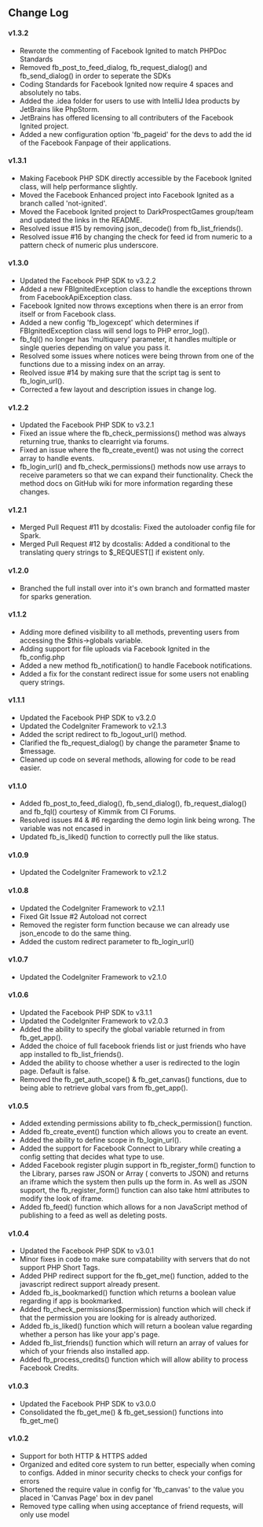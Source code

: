 ## Change Log

#### v1.3.2
* Rewrote the commenting of Facebook Ignited to match PHPDoc Standards
* Removed fb_post_to_feed_dialog, fb_request_dialog() and fb_send_dialog() in order to seperate the SDKs
* Coding Standards for Facebook Ignited now require 4 spaces and absolutely no tabs.
* Added the .idea folder for users to use with IntelliJ Idea products by JetBrains like PhpStorm.
* JetBrains has offered licensing to all contributers of the Facebook Ignited project.
* Added a new configuration option 'fb_pageid' for the devs to add the id of the Facebook Fanpage of their applications.

#### v1.3.1
* Making Facebook PHP SDK directly accessible by the Facebook Ignited class, will help performance slightly.
* Moved the Facebook Enhanced project into Facebook Ignited as a branch called 'not-ignited'.
* Moved the Facebook Ignited project to DarkProspectGames group/team and updated the links in the README.
* Resolved issue #15 by removing json_decode() from fb_list_friends().
* Resolved issue #16 by changing the check for feed id from numeric to a pattern check of numeric plus underscore.

#### v1.3.0
* Updated the Facebook PHP SDK to v3.2.2
* Added a new FBIgnitedException class to handle the exceptions thrown from FacebookApiException class.
* Facebook Ignited now throws exceptions when there is an error from itself or from Facebook class.
* Added a new config 'fb_logexcept' which determines if FBIgnitedException class will send logs to PHP error_log().
* fb_fql() no longer has 'multiquery' parameter, it handles multiple or single queries depending on value you pass it.
* Resolved some issues where notices were being thrown from one of the functions due to a missing index on an array.
* Reolved issue #14 by making sure that the script tag is sent to fb_login_url().
* Corrected a few layout and description issues in change log.

#### v1.2.2
* Updated the Facebook PHP SDK to v3.2.1
* Fixed an issue where the fb_check_permissions() method was always returning true, thanks to clearright via forums.
* Fixed an issue where the fb_create_event() was not using the correct array to handle events.
* fb_login_url() and fb_check_permissions() methods now use arrays to receive parameters so that we can expand their functionality.
   Check the method docs on GitHub wiki for more information regarding these changes.

#### v1.2.1
* Merged Pull Request #11 by dcostalis: Fixed the autoloader config file for Spark.
* Merged Pull Request #12 by dcostalis: Added a conditional to the translating query strings to $_REQUEST[] if existent only.

#### v1.2.0
* Branched the full install over into it's own branch and formatted master for sparks generation.

#### v1.1.2
* Adding more defined visibility to all methods, preventing users from accessing the $this->globals variable.
* Adding support for file uploads via Facebook Ignited in the fb_config.php
* Added a new method fb_notification() to handle Facebook notifications.
* Added a fix for the constant redirect issue for some users not enabling query strings.

#### v1.1.1
* Updated the Facebook PHP SDK to v3.2.0
* Updated the CodeIgniter Framework to v2.1.3
* Added the script redirect to fb_logout_url() method.
* Clarified the fb_request_dialog() by change the parameter $name to $message.
* Cleaned up code on several methods, allowing for code to be read easier.

#### v1.1.0
* Added fb_post_to_feed_dialog(), fb_send_dialog(), fb_request_dialog() and fb_fql() courtesy of Kimmik from CI Forums.
* Resolved issues #4 & #6 regarding the demo login link being wrong. The variable was not encased in <?= ?>
* Updated fb_is_liked() function to correctly pull the like status.

#### v1.0.9
* Updated the CodeIgniter Framework to v2.1.2

#### v1.0.8
* Updated the CodeIgniter Framework to v2.1.1
* Fixed Git Issue #2 Autoload not correct
* Removed the register form function because we can already use json_encode to do the same thing.
* Added the custom redirect parameter to fb_login_url()

#### v1.0.7
* Updated the CodeIgniter Framework to v2.1.0

#### v1.0.6
* Updated the Facebook PHP SDK to v3.1.1
* Updated the CodeIgniter Framework to v2.0.3
* Added the ability to specify the global variable returned in from fb_get_app().
* Added the choice of full facebook friends list or just friends who have app installed to fb_list_friends().
* Added the ability to choose whether a user is redirected to the login page. Default is false.
* Removed the fb_get_auth_scope() & fb_get_canvas() functions, due to being able to retrieve global vars from fb_get_app().

#### v1.0.5
* Added extending permissions ability to fb_check_permission() function.
* Added fb_create_event() function which allows you to create an event.
* Added the ability to define scope in fb_login_url().
* Added the support for Facebook Connect to Library while creating a config setting that decides what type to use.
* Added Facebook register plugin support in fb_register_form() function to the Library, parses raw JSON or Array (
  converts to JSON) and returns an iframe which the system then pulls up the form in. As well as JSON support, the
  fb_register_form() function can also take html attributes to modify the look of iframe.
* Added fb_feed() function which allows for a non JavaScript method of publishing to a feed as well as deleting posts.

#### v1.0.4
* Updated the Facebook PHP SDK to v3.0.1
* Minor fixes in code to make sure compatability with servers that do not support PHP Short Tags.
* Added PHP redirect support for the fb_get_me() function, added to the javascript redirect support already present.
* Added fb_is_bookmarked() function which returns a boolean value regarding if app is bookmarked.
* Added fb_check_permissions($permission) function which will check if that the permission you are looking for is
  already authorized.
* Added fb_is_liked() function which will return a boolean value regarding whether a person has like your app's page.
* Added fb_list_friends() function which will return an array of values for which of your friends also installed app.
* Added fb_process_credits() function which will allow ability to process Facebook Credits.

#### v1.0.3
* Updated the Facebook PHP SDK to v3.0.0
* Consolidated the fb_get_me() & fb_get_session() functions into fb_get_me()

#### v1.0.2
* Support for both HTTP & HTTPS added
* Organized and edited core system to run better, especially when coming to configs. Added in minor security checks to check your configs for errors
* Shortened the require value in config for 'fb_canvas' to the value you placed in 'Canvas Page' box in dev panel
* Removed type calling when using acceptance of friend requests, will only use model